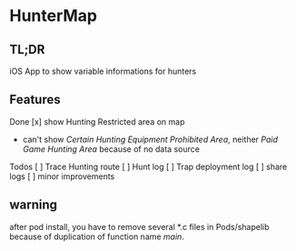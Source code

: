 # HunterMap
## TL;DR
iOS App to show variable informations for hunters

## Features
Done
[x] show Hunting Restricted area on map
* can't show _Certain Hunting Equipment Prohibited Area_, neither _Paid Game Hunting Area_ because of no data source

Todos
[ ] Trace Hunting route
[ ] Hunt log
[ ] Trap deployment log
[ ] share logs
[ ] minor improvements

## warning
after pod install, you have to remove several *.c files in Pods/shapelib because of duplication of function name _main_.
